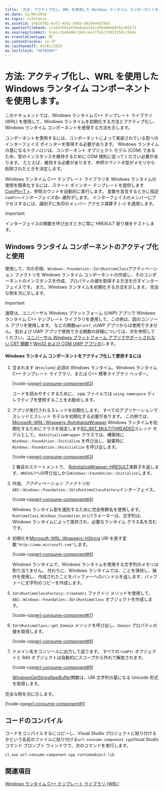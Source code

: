 ```yaml
---
title: '方法: アクティブ化し、WRL を使用した Windows ランタイム コンポーネントを使用します。'
ms.date: 11/04/2016
ms.topic: reference
ms.assetid: 54828f02-6af3-45d1-b965-d0104442f8d5
ms.openlocfilehash: ccc64769ca319e8aba141ce95a00eb876cc051f3
ms.sourcegitcommit: 5cecccba0a96c1b4ccea1f7a1cfd91f259cc5bde
ms.translationtype: MT
ms.contentlocale: ja-JP
ms.lasthandoff: 04/01/2019
ms.locfileid: "58785047"
---
```

# <a name="how-to-activate-and-use-a-windows-runtime-component-using-wrl"></a>方法: アクティブ化し、WRL を使用した Windows ランタイム コンポーネントを使用します。

このドキュメントでは、Windows ランタイム C++ テンプレート ライブラリ (WRL) を使用して、Windows ランタイムを初期化する方法とアクティブ化し、Windows ランタイム コンポーネントを使用する方法を示します。

コンポーネントを使用するには、コンポーネントによって実装されている型へのインターフェイス ポインターを取得する必要があります。 Windows ランタイムの基になるテクノロジは、コンポーネント オブジェクト モデル (COM) であるため、型のインスタンスを維持するために COM 規則に従ってください必要があります。 たとえば、維持する必要があります、*参照カウントを*型がメモリから削除されたときを決定します。

Windows ランタイム C++ テンプレート ライブラリを Windows ランタイムの使用を簡素化するには、スマート ポインター テンプレートを提供します[ComPtr\<T >](comptr-class.md)、参照カウントを自動的に実行します。 変数を宣言するときに指定`ComPtr<`*インターフェイス名*`>` *識別子*します。 インターフェイスのメンバーにアクセスするには、識別子に矢印のメンバー アクセス演算子 (`->`) を適用します。

> [!IMPORTANT]
> インターフェイスの関数を呼び出すときに常に HRESULT 戻り値をテストします。

## <a name="activating-and-using-a-windows-runtime-component"></a>Windows ランタイム コンポーネントのアクティブ化と使用

使用して、次の手順、`Windows::Foundation::IUriRuntimeClass`アクティベーション ファクトリを Windows ランタイム コンポーネントの作成し、そのコンポーネントのインスタンスを作成、プロパティの値を取得する方法を示すインターフェイスです。 また、Windows ランタイムを初期化する方法を示します。 完全な例を次に示します。

> [!IMPORTANT]
> 通常は、ユニバーサル Windows プラットフォーム (UWP) アプリで Windows ランタイム C++ テンプレート ライブラリを使用して、この例は、図のコンソール アプリを使用します。 などの関数`wprintf_s`UWP アプリからは使用できません。 型および UWP アプリで使用できる関数の詳細については、次を参照してください。[ユニバーサル Windows プラットフォーム アプリでサポートされない CRT 関数](../../cppcx/crt-functions-not-supported-in-universal-windows-platform-apps.md)と[Win32 および COM UWP アプリの](/uwp/win32-and-com/win32-and-com-for-uwp-apps)します。

#### <a name="to-activate-and-use-a-windows-runtime-component"></a>Windows ランタイム コンポーネントをアクティブ化して使用するには

1. 含まれます (`#include`) 必須の Windows ランタイム、Windows ランタイム C++ テンプレート ライブラリ、または C++ 標準ライブラリ ヘッダー。

   [!code-cpp[wrl-consume-component#2](../codesnippet/CPP/how-to-activate-and-use-a-windows-runtime-component-using-wrl_1.cpp)]

   コードを読みやすくするために、.cpp ファイルでは `using namespace` ディレクティブを使用することをお勧めします。

2. アプリが実行されるスレッドを初期化します。 すべてのアプリケーションでスレッドとスレッド モデルを初期化する必要があります。 この例では、 [Microsoft::WRL::Wrappers::RoInitializeWrapper](roinitializewrapper-class.md) Windows ランタイムを初期化するためにクラスを指定します[RO_INIT_MULTITHREADED](/windows/desktop/api/roapi/ne-roapi-ro_init_type)スレッド モデルとして。 `RoInitializeWrapper` クラスでは、構築時に `Windows::Foundation::Initialize` を呼び出し、破棄時に `Windows::Foundation::Uninitialize` を呼び出します。

   [!code-cpp[wrl-consume-component#3](../codesnippet/CPP/how-to-activate-and-use-a-windows-runtime-component-using-wrl_2.cpp)]

   2 番目のステートメントで、 [RoInitializeWrapper::HRESULT](roinitializewrapper-class.md#hresult)演算子を返します、`HRESULT`への呼び出しから`Windows::Foundation::Initialize`します。

3. 作成、*アクティベーション ファクトリ*の`ABI::Windows::Foundation::IUriRuntimeClassFactory`インターフェイス。

   [!code-cpp[wrl-consume-component#4](../codesnippet/CPP/how-to-activate-and-use-a-windows-runtime-component-using-wrl_3.cpp)]

   Windows ランタイム型を識別するために完全修飾名を使用します。 `RuntimeClass_Windows_Foundation_Uri`パラメーターは、文字列は、Windows ランタイムによって提供され、必要なランタイム クラス名を含むです。

4. 初期化を[Microsoft::WRL::Wrappers::HString](hstring-class.md) URI を表す変数`"http://www.microsoft.com"`します。

   [!code-cpp[wrl-consume-component#6](../codesnippet/CPP/how-to-activate-and-use-a-windows-runtime-component-using-wrl_4.cpp)]

   Windows ランタイムで、Windows ランタイムを使用する文字列のメモリは割り当てません。 代わりに、Windows ランタイムでは、ことを保持し、操作を使用し、作成されたことをバッファーへのハンドルを返します、バッファーに文字列のコピーを作成します。

5. `IUriRuntimeClassFactory::CreateUri` ファクトリ メソッドを使用して、`ABI::Windows::Foundation::IUriRuntimeClass` オブジェクトを作成します。

   [!code-cpp[wrl-consume-component#7](../codesnippet/CPP/how-to-activate-and-use-a-windows-runtime-component-using-wrl_5.cpp)]

6. `IUriRuntimeClass::get_Domain` メソッドを呼び出し、`Domain` プロパティの値を取得します。

   [!code-cpp[wrl-consume-component#8](../codesnippet/CPP/how-to-activate-and-use-a-windows-runtime-component-using-wrl_6.cpp)]

7. ドメイン名をコンソールに出力して返ります。 すべての `ComPtr` オブジェクトと RAII オブジェクトは自動的にスコープから外れて解放されます。

   [!code-cpp[wrl-consume-component#9](../codesnippet/CPP/how-to-activate-and-use-a-windows-runtime-component-using-wrl_7.cpp)]

   [WindowsGetStringRawBuffer](/windows/desktop/api/winstring/nf-winstring-windowsgetstringrawbuffer)関数は、URI 文字列の基になる Unicode 形式を取得します。

完全な例を次に示します。

[!code-cpp[wrl-consume-component#1](../codesnippet/CPP/how-to-activate-and-use-a-windows-runtime-component-using-wrl_8.cpp)]

## <a name="compiling-the-code"></a>コードのコンパイル

コードをコンパイルするにコピーし、Visual Studio プロジェクトに貼り付けるかという名前のファイルに貼り付ける`wrl-consume-component.cpp`Visual Studio コマンド プロンプト ウィンドウで、次のコマンドを実行します。

`cl.exe wrl-consume-component.cpp runtimeobject.lib`

## <a name="see-also"></a>関連項目

[Windows ランタイム C++ テンプレート ライブラリ (WRL)](windows-runtime-cpp-template-library-wrl.md)